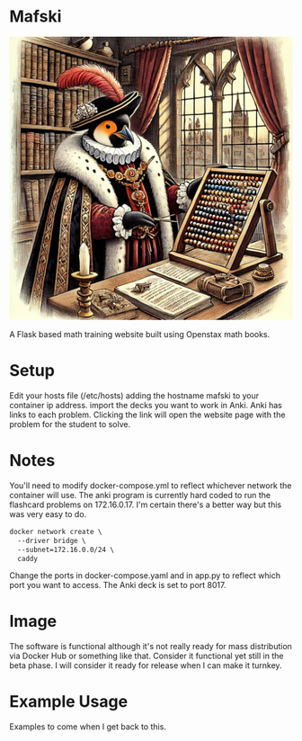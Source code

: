 # Mafski

![alt text][logo]

[logo]: https://github.com/williamblair333/mafski/blob/main/mafski_mascot.png "Mafski Mascot"

A Flask based math training website built using Openstax math books.

# Setup 
Edit your hosts file (/etc/hosts) adding the hostname mafski to your container ip address.
import the decks you want to work in Anki. Anki has links to each problem. Clicking the link will open the website page with the problem for the student to solve.

# Notes 
You'll need to modify docker-compose.yml to reflect whichever network the container will use.  The anki program is currently hard coded to run the flashcard problems on 172.16.0.17.  I'm certain there's a better way but this was very easy to do.  

```
docker network create \
  --driver bridge \
  --subnet=172.16.0.0/24 \
  caddy
```
Change the ports in docker-compose.yaml and in app.py to reflect which port you want to access.  The Anki deck is set to port 8017.

# Image
The software is functional although it's not really ready for mass distribution via Docker Hub or something like that.  Consider it functional yet still in the beta phase.  I will consider it ready for release when I can make it turnkey.

# Example Usage
Examples to come when I get back to this.
